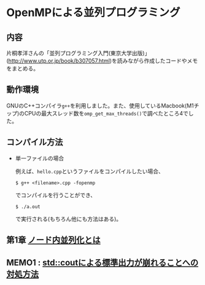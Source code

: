 # OpenMPによる並列プログラミング

## 内容
片桐孝洋さんの「並列プログラミング入門(東京大学出版)」(http://www.utp.or.jp/book/b307057.html)を読みながら作成したコードやメモをまとめる。

## 動作環境
GNUのC++コンパイラ`g++`を利用しました。また、使用しているMacbook(M1チップ)のCPUの最大スレッド数を`omp_get_max_threads()`で調べたところ4でした。

## コンパイル方法
- 単一ファイルの場合

    例えば、`hello.cpp`というファイルをコンパイルしたい場合、
    ```
    $ g++ <filename>.cpp -fopenmp
    ``` 
    でコンパイルを行うことができ、
    ```
    $ ./a.out
    ```
    で実行される(もちろん他にも方法はある)。

## 第1章 [ノード内並列化とは](sec1/README.md)
## MEMO1 : [std::coutによる標準出力が崩れることへの対処方法](cpp_prob/cout.md)


